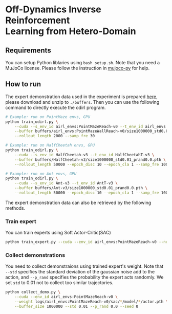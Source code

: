 # Off-Dynamics Inverse Reinforcement Learning from Hetero-Domain

## Requirements

You can setup Python liblaries using `bash setup.sh`. Note that you need a MuJoCo license. Please follow the instruction in [mujoco-py](https://github.com/openai/mujoco-py
) for help.

## How to run

The expert demonstration data used in the experiment is prepared [here](https://drive.google.com/file/d/1r3G8bD3CRxM8usSZ3QeqTA_1ptYm-2Sg/view?usp=sharing), please download and unzip to `./buffers`. 
Then you can use the following command to directly execute the odirl program.

```bash
# Example: run on PointMaze envs, GPU
python train_odirl.py \
    --cuda --s_env_id airl_envs:PointMazeReach-v0 --t_env_id airl_envs:PointMazeWallReach-v0 \
    --buffer buffers/airl_envs:PointMazeWallReach-v0/size1000000_std0.01_prand0.0.pth \
    --rollout_length 2000 --samp_fre 30

# Example: run on HalfCheetah envs, GPU
python train_odirl.py \
    --cuda --s_env_id HalfCheetah-v3 --t_env_id HalfCheetahT-v3 \
    --buffer buffers/HalfCheetah-v3/size1000000_std0.01_prand0.0.pth \
    --rollout_length 50000 --epoch_disc 10 --epoch_cla 1 --samp_fre 100

# Example: run on Ant envs, GPU
python train_odirl.py \
    --cuda --s_env_id Ant-v3 --t_env_id AntT-v3 \
    --buffer buffers/Ant-v3/size1000000_std0.01_prand0.0.pth \
    --rollout_length 50000 --epoch_disc 10 --epoch_cla 1 --samp_fre 100

```

The expert demonstration data can also be retrieved by the following methods.

### Train expert
You can train experts using Soft Actor-Critic(SAC)

```bash
python train_expert.py --cuda --env_id airl_envs:PointMazeReach-v0 --num_steps 100000 --seed 0
```

### Collect demonstrations
You need to collect demonstraions using trained expert's weight. Note that `--std` specifies the standard deviation of the gaussian noise add to the action, and `--p_rand` specifies the probability the expert acts randomly. We set `std` to 0.01 not to collect too similar trajectories.

```bash
python collect_demo.py \
    --cuda --env_id airl_envs:PointMazeReach-v0 \
    --weight logs/airl_envs:PointMazeReach-v0/sac/*/model/*/actor.pth \
    --buffer_size 1000000 --std 0.01 --p_rand 0.0 --seed 0
```
